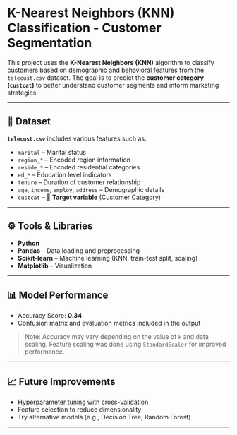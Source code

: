 # K-Nearest Neighbors (KNN) Classification - Customer Segmentation

This project uses the **K-Nearest Neighbors (KNN)** algorithm to classify customers based on demographic and behavioral features from the `telecust.csv` dataset. The goal is to predict the **customer category (`custcat`)** to better understand customer segments and inform marketing strategies.

---

## 📁 Dataset

**`telecust.csv`** includes various features such as:
- `marital` – Marital status
- `region_*` – Encoded region information
- `reside_*` – Encoded residential categories
- `ed_*` – Education level indicators
- `tenure` – Duration of customer relationship
- `age`, `income`, `employ`, `address` – Demographic details
- `custcat` – 🎯 **Target variable** (Customer Category)

---

## ⚙️ Tools & Libraries

- **Python**
- **Pandas** – Data loading and preprocessing
- **Scikit-learn** – Machine learning (KNN, train-test split, scaling)
- **Matplotlib** – Visualization

---

## 📊 Model Performance

- Accuracy Score: **0.34**
- Confusion matrix and evaluation metrics included in the output

> Note: Accuracy may vary depending on the value of `k` and data scaling. Feature scaling was done using `StandardScaler` for improved performance.

---

## 📈 Future Improvements

- Hyperparameter tuning with cross-validation
- Feature selection to reduce dimensionality
- Try alternative models (e.g., Decision Tree, Random Forest)

---
